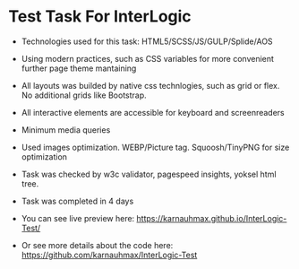 
# Test Task For InterLogic

- Technologies used for this task: HTML5/SCSS/JS/GULP/Splide/AOS
- Using modern practices, such as CSS variables  for more convenient further page theme mantaining
- All layouts was builded by native css technlogies, such as grid or flex. No additional grids like Bootstrap.
- All interactive elements are accessible for keyboard and screenreaders
- Minimum media queries
- Used images optimization. WEBP/Picture tag. Squoosh/TinyPNG for size optimization
- Task was checked by w3c validator, pagespeed insights, yoksel html tree.
- Task was completed in 4 days

- You can see live preview here: https://karnauhmax.github.io/InterLogic-Test/
- Or see more details about the code here: https://github.com/karnauhmax/InterLogic-Test


